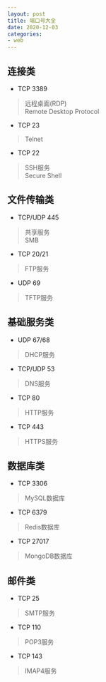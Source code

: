 ```yaml
---
layout: post
title: 端口号大全
date: 2020-12-03
categories:
- web
---
```


## 连接类
* TCP 3389
> 远程桌面(RDP)<br>
> Remote Desktop Protocol<br>
* TCP 23 
> Telnet<br>
* TCP 22
> SSH服务<br>
> Secure Shell<br>

## 文件传输类
* TCP/UDP 445 
> 共享服务<br>
> SMB<br>
* TCP 20/21 
> FTP服务<br>
* UDP 69
> TFTP服务

## 基础服务类
* UDP 67/68
> DHCP服务<br>
* TCP/UDP 53
> DNS服务<br>
* TCP 80	
> HTTP服务<br>
* TCP 443		
> HTTPS服务<br>

## 数据库类
* TCP 3306
> MySQL数据库<br>
* TCP 6379
> Redis数据库<br>
* TCP 27017
> MongoDB数据库<br>

## 邮件类
* TCP 25
> SMTP服务<br>
* TCP 110
> POP3服务<br>
* TCP 143
> IMAP4服务


